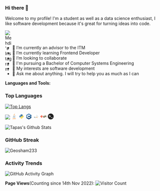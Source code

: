 ### Hi there 👋

Welcome to my profile! I'm a student as well as a data science enthusiast, I like software development because it's great for turning ideas into code.


<a href="https://www.instagram.com/geovanny.ac.7/">
  <img align="left" alt="Mehdi's Instagram" width="22px" src="https://i0.wp.com/eltallerdehector.com/wp-content/uploads/2022/06/cd939-logo-instagram-png.png?fit=512%2C512&ssl=1" />
</a>

<br />
<br />

- 🔭 I’m currently an advisor to the ITM
- 🌱 I’m currently learning Frontend Developer
- 👯 I’m looking to collaborate
- 💼 I'm pursuing a Bachelor of Computer Systems Engineering
- 🤔 My interests are software development
- 💬 Ask me about anything. I will try to help you as much as I can


**Languages and Tools:**  
### Top Languages

[![Top Langs](https://github-readme-stats.vercel.app/api/top-langs/?username=Geosham233&layout=compact)](https://github.com/anuraghazra/github-readme-stats)

<code><img height="20" src="https://pytorch.org/assets/images/pytorch-logo.png"></code>
<code><img height="20" src="https://raw.githubusercontent.com/github/explore/80688e429a7d4ef2fca1e82350fe8e3517d3494d/topics/java/java.png"></code>
<code><img height="20" src="https://raw.githubusercontent.com/github/explore/80688e429a7d4ef2fca1e82350fe8e3517d3494d/topics/python/python.png"></code>
<code><img height="20" src="https://raw.githubusercontent.com/github/explore/80688e429a7d4ef2fca1e82350fe8e3517d3494d/topics/cpp/cpp.png"></code>
<code><img height="20" src="https://raw.githubusercontent.com/github/explore/80688e429a7d4ef2fca1e82350fe8e3517d3494d/topics/mysql/mysql.png"></code>
<code><img height="20" src="https://raw.githubusercontent.com/github/explore/80688e429a7d4ef2fca1e82350fe8e3517d3494d/topics/git/git.png"></code>
<code><img height="20" src="https://raw.githubusercontent.com/github/explore/80688e429a7d4ef2fca1e82350fe8e3517d3494d/topics/terminal/terminal.png"></code>

![Tapas's Github Stats](https://github-readme-stats.vercel.app/api?username=Geosham233&show_icons=true&theme=radical)

### GitHub Streak

<img width="48%" src="https://github-readme-streak-stats.herokuapp.com/?user=Geosham233&theme=highcontrast&hide_border=true" alt="Geosham233" />

### Activity Trends

![GitHub Activity Graph](https://activity-graph.herokuapp.com/graph?username=Geosham233&theme=dracula&hide_border=true)

**Page Views**(Counting since 14th Nov 2022): ![Visitor Count](https://profile-counter.glitch.me/Geosham233/count.svg)
